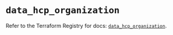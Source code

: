 # `data_hcp_organization`

Refer to the Terraform Registry for docs: [`data_hcp_organization`](https://registry.terraform.io/providers/hashicorp/hcp/0.101.0/docs/data-sources/organization).
